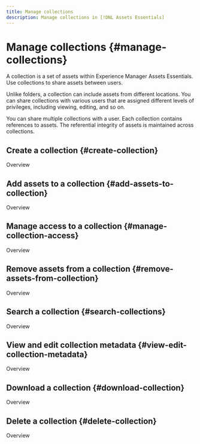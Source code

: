 ```yaml
---
title: Manage collections
description: Manage collections in [!DNL Assets Essentials]
---
```

# Manage collections {#manage-collections}

A collection is a set of assets within Experience Manager Assets Essentials. Use collections to share assets between users.

Unlike folders, a collection can include assets from different locations. You can share collections with various users that are assigned different levels of privileges, including viewing, editing, and so on.

You can share multiple collections with a user. Each collection contains references to assets. The referential integrity of assets is maintained across collections.

## Create a collection {#create-collection}

Overview

## Add assets to a collection {#add-assets-to-collection}

Overview

## Manage access to a collection {#manage-collection-access}

Overview

## Remove assets from a collection {#remove-assets-from-collection}

Overview

## Search a collection {#search-collections}

Overview

## View and edit collection metadata {#view-edit-collection-metadata}

Overview

## Download a collection {#download-collection}

Overview

## Delete a collection {#delete-collection}

Overview
